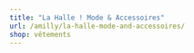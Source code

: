 ```yaml
---
title: "La Halle ! Mode & Accessoires"
url: /amilly/la-halle-mode-and-accessoires/
shop: vêtements
---
```

